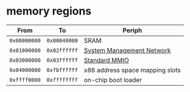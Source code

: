 # memory regions

| From | To | Periph |
| ---- | -- | ------ |
| `0x00000000` | `0x00040000` | SRAM |
| `0x01000000` | `0x02ffffff` | [System Management Network](./memory_regions/smn.md) |
| `0x03000000` | `0x03ffffff` | [Standard MMIO](./memory_regions/mmio.md) |
| `0x04000000` | `0xfbffffff` | x86 address space mapping slots |
| `0xffff0000` | `0xffffffff` | on-chip boot loader |
